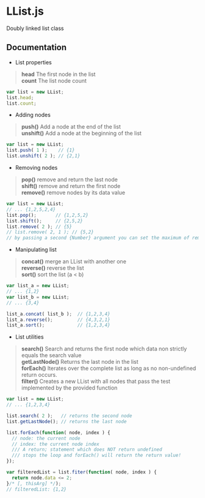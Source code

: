 # LList.js

Doubly linked list class


## Documentation

- List properties
> **head** The first node in the list  
> **count** The list node count
```js
var list = new LList;
list.head;
list.count;
```

- Adding nodes
> **push()** Add a node at the end of the list  
> **unshift()** Add a node at the beginning of the list
```js
var list = new LList;
list.push( 1 );    // {1}
list.unshift( 2 ); // {2,1}
```

- Removing nodes
> **pop()** remove and return the last node  
> **shift()** remove and return the first node  
> **remove()** remove nodes by its data value
```js
var list = new LList;
// ... {1,2,5,2,4}
list.pop();       // {1,2,5,2}
list.shift();     // {2,5,2}
list.remove( 2 ); // {5} 
// list.remove( 2, 1 ); // {5,2}
// by passing a second {Number} argument you can set the maximum of remove operations allowed
```

- Manipulating list
> **concat()** merge an LList with another one  
> **reverse()** reverse the list  
> **sort()** sort the list (a < b)
```js
var list_a = new LList;
// ... {1,2}
var list_b = new LList;
// ... {3,4}

list_a.concat( list_b );  // {1,2,3,4}
list_a.reverse();         // {4,3,2,1}
list_a.sort();            // {1,2,3,4}
```

- List utilities
> **search()** Search and returns the first node which data non strictly equals the search value  
> **getLastNode()** Returns the last node in the list  
> **forEach()** Iterates over the complete list as long as no non-undefined return occurs.  
> **filter()** Creates a new LList with all nodes that pass the test implemented by the provided function
```js
var list = new LList;
// ... {1,2,3,4}

list.search( 2 );   // returns the second node
list.getLastNode(); // returns the last node

list.forEach(function( node, index ) {  
  // node: the current node
  // index: the current node index
  /// A return; statement which does NOT return undefined
  /// stops the loop and forEach() will return the return value!
});

var filteredList = list.fiter(function( node, index ) {
  return node.data <= 2;
}/* [, thisArg] */);
// filteredList: {1,2}
```
